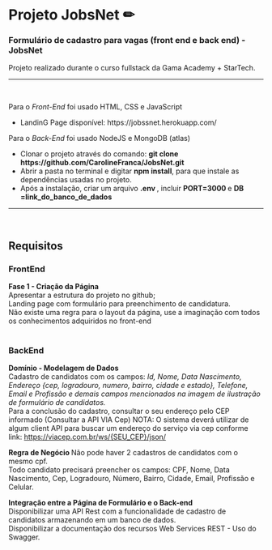# Projeto JobsNet     ✏

### Formulário de cadastro para vagas (front end e back end) - JobsNet

Projeto realizado durante o curso fullstack da Gama Academy + StarTech.

<hr><br>
  
 Para o *Front-End* foi usado HTML, CSS e JavaScript
 
<ul>
 <li>
    LandinG Page disponível: https://jobssnet.herokuapp.com/
 </li>
</ul> 
 
 
 Para o *Back-End* foi usado NodeJS e MongoDB (atlas)
  
<ul>
 <li>
    Clonar o projeto através do comando:  <strong>git clone https://github.com/CarolineFranca/JobsNet.git</strong>
 </li>
 <li> 
    Abrir a pasta no terminal e digitar <strong>npm install</strong>, para que instale as dependências usadas no projeto.
 </li>
 <li> 
   Após a instalação, criar um arquivo <strong> .env </strong>, incluir <strong> PORT=3000 </strong> e <strong> DB =link_do_banco_de_dados </strong>
 </li>
</ul> 


<hr><br>

## Requisitos

### FrontEnd
<strong>  Fase 1 -  Criação da Página </strong> <br> 
        Apresentar a estrutura do projeto no github; <br>
        Landing page com formulário para preenchimento de candidatura. <br>
        Não existe uma regra para o layout da página, use a imaginação com todos os conhecimentos adquiridos no front-end
<br> <br>

### BackEnd
<strong> Domínio - Modelagem de Dados </strong>       
 Cadastro de candidatos com os campos: *Id, Nome, Data Nascimento, Endereço {cep, logradouro, numero, bairro, cidade e estado}, Telefone, Email e Profissão e demais campos mencionados na imagem de ilustração de formulário de candidatos.* <br>
 Para a conclusão do cadastro, consultar o seu endereço pelo CEP informado (Consultar a API VIA Cep) NOTA: O sistema deverá utilizar de algum client API para buscar um endereço do serviço via cep conforme link: https://viacep.com.br/ws/{SEU_CEP}/json/
 
<strong> Regra de Negócio </strong> 
Não pode haver 2 cadastros de candidatos com o mesmo cpf. <br>
Todo candidato precisará preencher os campos: CPF, Nome, Data Nascimento, Cep, Logradouro, Número, Bairro, Cidade, Email, Profissão e Celular.

<strong> Integração entre a Página de Formulário e o Back-end </strong> <br>
Disponibilizar uma API Rest com a funcionalidade de cadastro de candidatos armazenando em um banco de dados. <br>
Disponibilizar a documentação dos recursos Web Services REST - Uso do Swagger.
